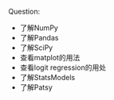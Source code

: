 Question:
- 了解NumPy
- 了解Pandas
- 了解SciPy
- 查看matplot的用法
- 查看logit regression的用处
- 了解StatsModels
- 了解Patsy
